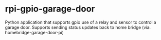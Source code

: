 # rpi-gpio-garage-door
Python application that supports gpio use of a relay and sensor to control a garage door. Supports sending status updates back to home bridge (via. homebridge-garage-door-pi)
